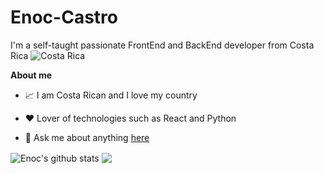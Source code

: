 # Enoc-Castro

I'm a self-taught passionate FrontEnd and BackEnd developer from Costa Rica ![Costa Rica](https://raw.githubusercontent.com/stevenrskelton/flag-icon/master/png/16/country-4x3/cr.png "Costa Rica")

**About me**

- 📈 I am Costa Rican and I love my country

- ❤️ Lover of technologies such as React and Python

- 💬 Ask me about anything [here](https://www.linkedin.com/in/enoc-c-10755a121/)


<img align="center" src="https://github-readme-stats.vercel.app/api?username=EnocCastroVargas&show_icons=true&theme=radical&count_private=false" alt="Enoc's github stats" /> <img align="center" src="https://github-readme-stats.vercel.app/api/top-langs/?username=EnocCastroVargas&show_icons=true&theme=radical&count_private=false" />


